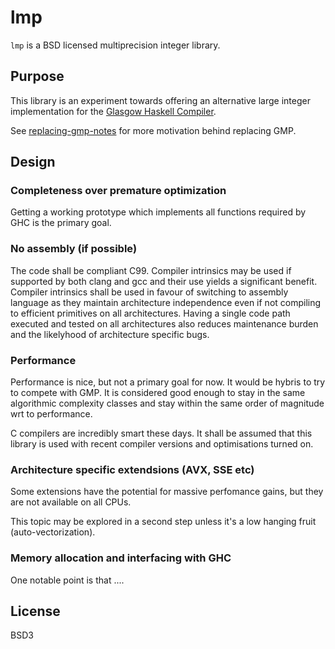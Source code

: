 # lmp

`lmp` is a BSD licensed multiprecision integer library.

## Purpose

This library is an experiment towards offering an alternative large integer implementation for
the [Glasgow Haskell Compiler](https://gitlab.haskell.org/ghc/ghc).

See [replacing-gmp-notes](https://gitlab.haskell.org/ghc/ghc/wikis/replacing-gmp-notes)
for more motivation behind replacing GMP.

## Design

### Completeness over premature optimization

Getting a working prototype which implements all functions required by GHC is the primary goal.

### No assembly (if possible)

The code shall be compliant C99. Compiler intrinsics may be used if supported by both clang and
gcc and their use yields a significant benefit. Compiler intrinsics shall be used in favour of
switching to assembly language as they maintain architecture independence even if not compiling
to efficient primitives on all architectures. Having a single code path executed and tested on
all architectures also reduces maintenance burden and the likelyhood of architecture specific bugs.

### Performance

Performance is nice, but not a primary goal for now. It would be hybris to try to compete with GMP.
It is considered good enough to stay in the same algorithmic complexity classes and stay within the
same order of magnitude wrt to performance.

C compilers are incredibly smart these days. It shall be assumed that this library is used with
recent compiler versions and optimisations turned on.

### Architecture specific extendsions (AVX, SSE etc)

Some extensions have the potential for massive perfomance gains, but they are not available on
all CPUs.

This topic may be explored in a second step unless it's a low hanging fruit (auto-vectorization).

### Memory allocation and interfacing with GHC

One notable point is that ....

## License

BSD3

